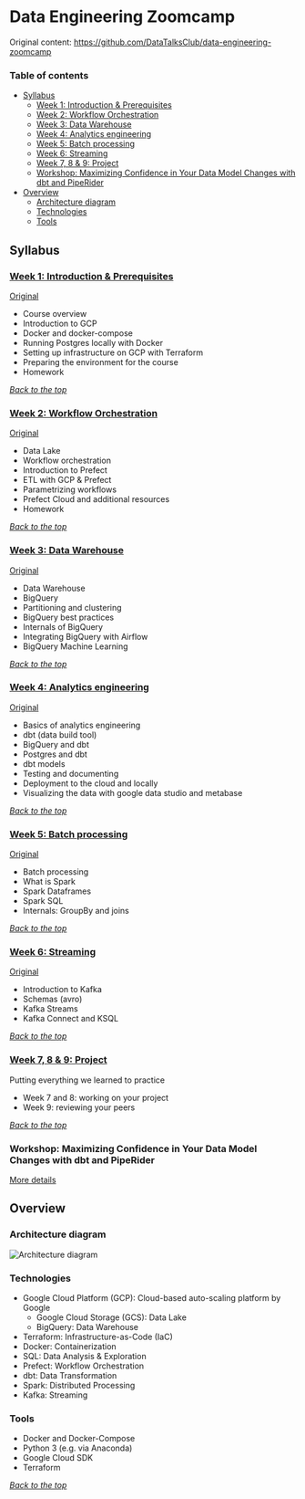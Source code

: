 # Data Engineering Zoomcamp
Original content: https://github.com/DataTalksClub/data-engineering-zoomcamp

### Table of contents

- [Syllabus](#syllabus)
  - [Week 1: Introduction & Prerequisites](#week-1-introduction--prerequisites)
  - [Week 2: Workflow Orchestration](#week-2-workflow-orchestration)
  - [Week 3: Data Warehouse](#week-3-data-warehouse)
  - [Week 4: Analytics engineering](#week-4-analytics-engineering)
  - [Week 5: Batch processing](#week-5-batch-processing)
  - [Week 6: Streaming](#week-6-streaming)
  - [Week 7, 8 & 9: Project](#week-7-8--9-project)
  - [Workshop: Maximizing Confidence in Your Data Model Changes with dbt and PipeRider](#workshop-maximizing-confidence-in-your-data-model-changes-with-dbt-and-piperider)
- [Overview](#overview)
  - [Architecture diagram](#architecture-diagram)
  - [Technologies](#technologies)
  - [Tools](#tools)

## Syllabus

### [Week 1: Introduction & Prerequisites](week_1_basics_n_setup/README.md)
[Original](https://github.com/DataTalksClub/data-engineering-zoomcamp/blob/main/week_1_basics_n_setup)

* Course overview
* Introduction to GCP
* Docker and docker-compose
* Running Postgres locally with Docker
* Setting up infrastructure on GCP with Terraform
* Preparing the environment for the course
* Homework

_[Back to the top](#table-of-contents)_

### [Week 2: Workflow Orchestration](week_2_workflow_orchestration/README.md)
[Original](https://github.com/DataTalksClub/data-engineering-zoomcamp/blob/main/week_2_workflow_orchestration)

* Data Lake
* Workflow orchestration
* Introduction to Prefect
* ETL with GCP & Prefect
* Parametrizing workflows
* Prefect Cloud and additional resources
* Homework

_[Back to the top](#table-of-contents)_

### [Week 3: Data Warehouse](week_3_data_warehouse/README.md)
[Original](https://github.com/DataTalksClub/data-engineering-zoomcamp/blob/main/week_3_data_warehouse)

* Data Warehouse
* BigQuery
* Partitioning and clustering
* BigQuery best practices
* Internals of BigQuery
* Integrating BigQuery with Airflow
* BigQuery Machine Learning

_[Back to the top](#table-of-contents)_

### [Week 4: Analytics engineering](week_4_analytics_engineering/README.md)
[Original](https://github.com/DataTalksClub/data-engineering-zoomcamp/blob/main/week_4_analytics_engineering)

* Basics of analytics engineering
* dbt (data build tool)
* BigQuery and dbt
* Postgres and dbt
* dbt models
* Testing and documenting
* Deployment to the cloud and locally
* Visualizing the data with google data studio and metabase

_[Back to the top](#table-of-contents)_

### [Week 5: Batch processing](week_5_batch_processing/README.md)
[Original](https://github.com/DataTalksClub/data-engineering-zoomcamp/blob/main/week_5_batch_processing)

* Batch processing
* What is Spark
* Spark Dataframes
* Spark SQL
* Internals: GroupBy and joins

_[Back to the top](#table-of-contents)_

### [Week 6: Streaming](week_6_stream_processing)
[Original](https://github.com/DataTalksClub/data-engineering-zoomcamp/blob/main/week_6_stream_processing)

* Introduction to Kafka
* Schemas (avro)
* Kafka Streams
* Kafka Connect and KSQL

_[Back to the top](#table-of-contents)_

### [Week 7, 8 & 9: Project](week_7_project)

Putting everything we learned to practice

* Week 7 and 8: working on your project
* Week 9: reviewing your peers

_[Back to the top](#table-of-contents)_

### Workshop: Maximizing Confidence in Your Data Model Changes with dbt and PipeRider

[More details](cohorts/2023/workshops/piperider.md)


## Overview

### Architecture diagram

![Architecture diagram](images/arch.png)

### Technologies

* Google Cloud Platform (GCP): Cloud-based auto-scaling platform by Google
  * Google Cloud Storage (GCS): Data Lake
  * BigQuery: Data Warehouse
* Terraform: Infrastructure-as-Code (IaC)
* Docker: Containerization
* SQL: Data Analysis & Exploration
* Prefect: Workflow Orchestration
* dbt: Data Transformation
* Spark: Distributed Processing
* Kafka: Streaming

### Tools

* Docker and Docker-Compose
* Python 3 (e.g. via Anaconda)
* Google Cloud SDK
* Terraform

_[Back to the top](#table-of-contents)_
